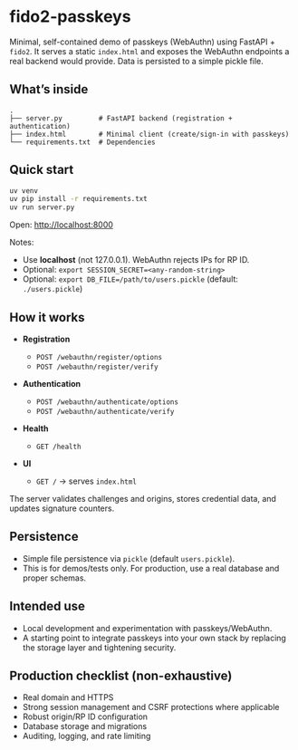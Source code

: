 # fido2-passkeys

Minimal, self-contained demo of passkeys (WebAuthn) using FastAPI + `fido2`.
It serves a static `index.html` and exposes the WebAuthn endpoints a real backend would provide.
Data is persisted to a simple pickle file.

## What’s inside

```
.
├── server.py         # FastAPI backend (registration + authentication)
├── index.html        # Minimal client (create/sign-in with passkeys)
└── requirements.txt  # Dependencies
```

## Quick start

```bash
uv venv
uv pip install -r requirements.txt
uv run server.py
```

Open:
[http://localhost:8000](http://localhost:8000)

Notes:

* Use **localhost** (not 127.0.0.1). WebAuthn rejects IPs for RP ID.
* Optional: `export SESSION_SECRET=<any-random-string>`
* Optional: `export DB_FILE=/path/to/users.pickle` (default: `./users.pickle`)

## How it works

* **Registration**

    * `POST /webauthn/register/options`
    * `POST /webauthn/register/verify`
* **Authentication**

    * `POST /webauthn/authenticate/options`
    * `POST /webauthn/authenticate/verify`
* **Health**

    * `GET /health`
* **UI**

    * `GET /` → serves `index.html`

The server validates challenges and origins, stores credential data, and updates signature counters.

## Persistence

* Simple file persistence via `pickle` (default `users.pickle`).
* This is for demos/tests only. For production, use a real database and proper schemas.

## Intended use

* Local development and experimentation with passkeys/WebAuthn.
* A starting point to integrate passkeys into your own stack by replacing the storage layer and tightening security.

## Production checklist (non-exhaustive)

* Real domain and HTTPS
* Strong session management and CSRF protections where applicable
* Robust origin/RP ID configuration
* Database storage and migrations
* Auditing, logging, and rate limiting
